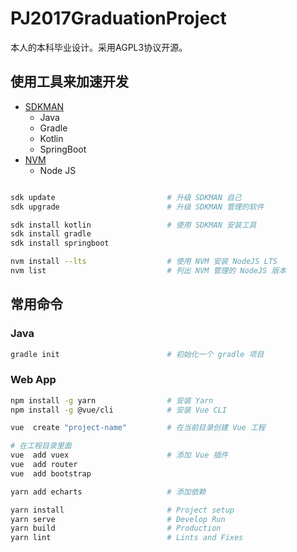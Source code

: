 # PJ2017GraduationProject

本人的本科毕业设计。采用AGPL3协议开源。

## 使用工具来加速开发

+ [SDKMAN](https://sdkman.io/)
  - Java
  - Gradle
  - Kotlin
  - SpringBoot
+ [NVM](https://github.com/nvm-sh/nvm)
  - Node JS

```bash

sdk update                         # 升级 SDKMAN 自己
sdk upgrade                        # 升级 SDKMAN 管理的软件

sdk install kotlin                 # 使用 SDKMAN 安装工具
sdk install gradle
sdk install springboot

nvm install --lts                  # 使用 NVM 安装 NodeJS LTS
nvm list                           # 列出 NVM 管理的 NodeJS 版本

```

## 常用命令

### Java

```bash
gradle init                        # 初始化一个 gradle 项目
```

### Web App

```bash
npm install -g yarn                # 安装 Yarn
npm install -g @vue/cli            # 安装 Vue CLI

vue  create "project-name"         # 在当前目录创建 Vue 工程

# 在工程目录里面
vue  add vuex                      # 添加 Vue 插件
vue  add router
vue  add bootstrap

yarn add echarts                   # 添加依赖

yarn install                       # Project setup
yarn serve                         # Develop Run
yarn build                         # Production
yarn lint                          # Lints and Fixes

```
